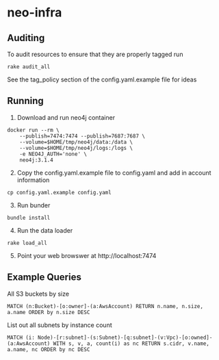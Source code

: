 # neo-infra


## Auditing

To audit resources to ensure that they are properly tagged run

```
rake audit_all
```

See the tag_policy section of the config.yaml.example file for ideas

## Running

1) Download and run neo4j container

```
docker run --rm \
    --publish=7474:7474 --publish=7687:7687 \
    --volume=$HOME/tmp/neo4j/data:/data \
    --volume=$HOME/tmp/neo4j/logs:/logs \
    -e NEO4J_AUTH='none' \
    neo4j:3.1.4
```

2) Copy the config.yaml.example file to config.yaml and add in account information

```
cp config.yaml.example config.yaml
```

3) Run bunder

```
bundle install
```

4) Run the data loader

```
rake load_all
```

5) Point your web browswer at http://localhost:7474


## Example Queries

All S3 buckets by size
```
MATCH (n:Bucket)-[o:owner]-(a:AwsAccount) RETURN n.name, n.size, a.name ORDER by n.size DESC
```

List out all subnets by instance count
```
MATCH (i: Node)-[r:subnet]-(s:Subnet)-[q:subnet]-(v:Vpc)-[o:owned]-(a:AwsAccount) WITH s, v, a, count(i) as nc RETURN s.cidr, v.name, a.name, nc ORDER by nc DESC
```
